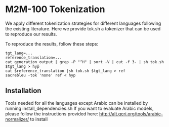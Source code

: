 # M2M-100 Tokenization

We apply different tokenization strategies for different languages following the existing literature. Here we provide tok.sh a tokenizer that can be used to reproduce our results.

To reproduce the results, follow these steps:

```
tgt_lang=...
reference_translation=...
cat generation_output | grep -P "^H" | sort -V | cut -f 3- | sh tok.sh $tgt_lang > hyp
cat $reference_translation |sh tok.sh $tgt_lang > ref
sacrebleu -tok 'none' ref < hyp
```

## Installation

Tools needed for all the languages except Arabic can be installed by running install_dependencies.sh
If you want to evaluate Arabic models, please follow the instructions provided here: http://alt.qcri.org/tools/arabic-normalizer/ to install
